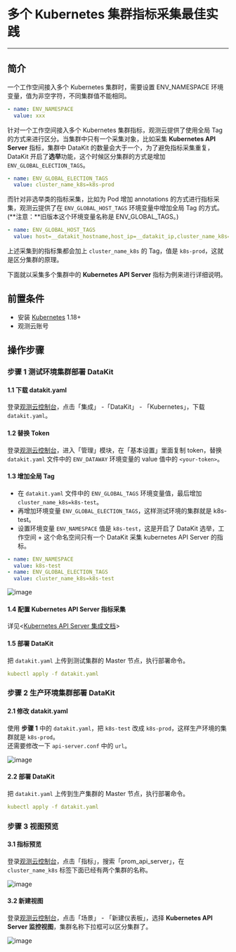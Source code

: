 # 多个 Kubernetes 集群指标采集最佳实践

---

## 简介

一个工作空间接入多个 Kubernetes 集群时，需要设置 ENV_NAMESPACE 环境变量，值为非空字符，不同集群值不能相同。

```yaml
- name: ENV_NAMESPACE
  value: xxx
```  
  
针对一个工作空间接入多个 Kubernetes 集群指标，观测云提供了使用全局 Tag 的方式来进行区分。当集群中只有一个采集对象，比如采集 **Kubernetes API Server** 指标，集群中 DataKit 的数量会大于一个，为了避免指标采集重复，DataKit 开启了**选举**功能，这个时候区分集群的方式是增加 `ENV_GLOBAL_ELECTION_TAGS`。

```yaml
- name: ENV_GLOBAL_ELECTION_TAGS
  value: cluster_name_k8s=k8s-prod
```

而针对非选举类的指标采集，比如为 Pod 增加 annotations 的方式进行指标采集，观测云提供了在 `ENV_GLOBAL_HOST_TAGS` 环境变量中增加全局 Tag 的方式。(**注意：**旧版本这个环境变量名称是 ENV_GLOBAL_TAGS。)

```yaml
- name: ENV_GLOBAL_HOST_TAGS
  value: host=__datakit_hostname,host_ip=__datakit_ip,cluster_name_k8s=k8s-prod
```

上述采集到的指标集都会加上 `cluster_name_k8s` 的 Tag，值是 `k8s-prod`，这就是区分集群的原理。

下面就以采集多个集群中的 **Kubernetes API Server** 指标为例来进行详细说明。

## 前置条件

- 安装 [Kubernetes](https://kubernetes.io/docs/setup/production-environment/tools/) 1.18+
- 观测云账号

## 操作步骤

### 步骤 1 测试环境集群部署 DataKit

#### 1.1 下载 datakit.yaml

登录[观测云控制台](https://console.guance.com/)，点击「集成」 -「DataKit」 - 「Kubernetes」，下载 `datakit.yaml`。

#### 1.2 替换 Token

登录[观测云控制台](https://console.guance.com/)，进入「管理」模块，在「基本设置」里面复制 token，替换 `datakit.yaml` 文件中的 `ENV_DATAWAY` 环境变量的 value 值中的 `<your-token>`。

#### 1.3 增加全局 Tag

- 在 `datakit.yaml` 文件中的 `ENV_GLOBAL_TAGS` 环境变量值，最后增加 `cluster_name_k8s=k8s-test`。
- 再增加环境变量 `ENV_GLOBAL_ELECTION_TAGS`，这样测试环境的集群就是 k8s-test。
- 设置环境变量 `ENV_NAMESPACE` 值是 `k8s-test`，这是开启了 DataKit 选举，工作空间 + 这个命名空间只有一个 DataKit 采集 kubernetes API Server 的指标。

```yaml
- name: ENV_NAMESPACE
  value: k8s-test
- name: ENV_GLOBAL_ELECTION_TAGS
  value: cluster_name_k8s=k8s-test
```

![image](../images/multi-cluster-1.png)

#### 1.4 配置 Kubernetes API Server 指标采集

详见<[Kubernetes API Server 集成文档](../../integrations/container/kubernetes-api-server.md)>

#### 1.5 部署 DataKit

把 `datakit.yaml` 上传到测试集群的 Master 节点，执行部署命令。

```yaml
kubectl apply -f datakit.yaml
```

### 步骤 2 生产环境集群部署 DataKit

#### 2.1 修改 datakit.yaml

使用 **步骤 1** 中的 `datakit.yaml`，把 `k8s-test` 改成 `k8s-prod`，这样生产环境的集群就是 `k8s-prod`。<br/>
还需要修改一下 `api-server.conf` 中的 `url`。

![image](../images/multi-cluster-2.png)

#### 2.2 部署 DataKit

把 `datakit.yaml` 上传到生产集群的 Master 节点，执行部署命令。

```yaml
kubectl apply -f datakit.yaml
```

### 步骤 3 视图预览

#### 3.1 指标预览

登录[观测云控制台](https://console.guance.com/)，点击「指标」，搜索「prom_api_server」，在 `cluster_name_k8s` 标签下面已经有两个集群的名称。

![image](../images/multi-cluster-3.png)

#### 3.2 新建视图

登录[观测云控制台](https://console.guance.com/)，点击「场景」 - 「新建仪表板」，选择 **Kubernetes API Server 监控视图**，集群名称下拉框可以区分集群了。

![image](../images/multi-cluster-4.png)
